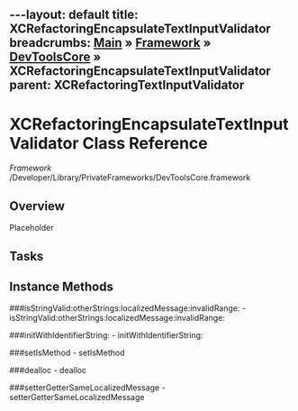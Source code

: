 ---layout: default
title: XCRefactoringEncapsulateTextInputValidator
breadcrumbs: <a href="/index.html">Main</a> &raquo; <a href="/Frameworks.html">Framework</a> &raquo; <a href="/Frameworks/DevToolsCore.html">DevToolsCore</a> &raquo; XCRefactoringEncapsulateTextInputValidator
parent: XCRefactoringTextInputValidator 
---
# XCRefactoringEncapsulateTextInputValidator Class Reference

*Framework* /Developer/Library/PrivateFrameworks/DevToolsCore.framework

## Overview

Placeholder

## Tasks

## Instance Methods

<a name="-isStringValid:otherStrings:localizedMessage:invalidRange:"></a>
###isStringValid:otherStrings:localizedMessage:invalidRange:
    - isStringValid:otherStrings:localizedMessage:invalidRange:

<a name="-initWithIdentifierString:"></a>
###initWithIdentifierString:
    - initWithIdentifierString:

<a name="-setIsMethod"></a>
###setIsMethod
    - setIsMethod

<a name="-dealloc"></a>
###dealloc
    - dealloc

<a name="-setterGetterSameLocalizedMessage"></a>
###setterGetterSameLocalizedMessage
    - setterGetterSameLocalizedMessage

